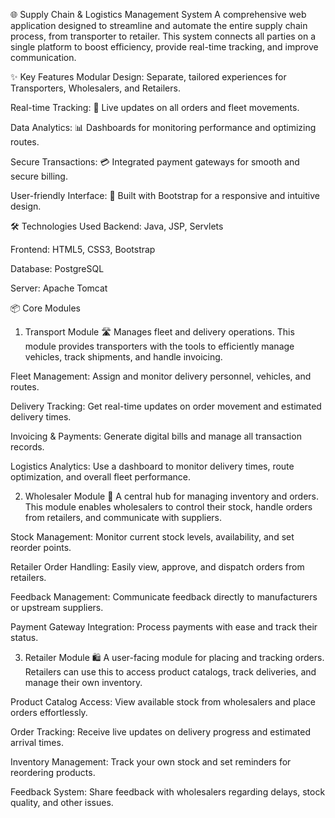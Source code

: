 🌐 Supply Chain & Logistics Management System
A comprehensive web application designed to streamline and automate the entire supply chain process, from transporter to retailer. This system connects all parties on a single platform to boost efficiency, provide real-time tracking, and improve communication.

✨ Key Features
Modular Design: Separate, tailored experiences for Transporters, Wholesalers, and Retailers.

Real-time Tracking: 🚚 Live updates on all orders and fleet movements.

Data Analytics: 📊 Dashboards for monitoring performance and optimizing routes.

Secure Transactions: 💳 Integrated payment gateways for smooth and secure billing.

User-friendly Interface: 📱 Built with Bootstrap for a responsive and intuitive design.

🛠️ Technologies Used
Backend: Java, JSP, Servlets

Frontend: HTML5, CSS3, Bootstrap

Database: PostgreSQL

Server: Apache Tomcat

📦 Core Modules
1. Transport Module 🛣️
Manages fleet and delivery operations. This module provides transporters with the tools to efficiently manage vehicles, track shipments, and handle invoicing.

Fleet Management: Assign and monitor delivery personnel, vehicles, and routes.

Delivery Tracking: Get real-time updates on order movement and estimated delivery times.

Invoicing & Payments: Generate digital bills and manage all transaction records.

Logistics Analytics: Use a dashboard to monitor delivery times, route optimization, and overall fleet performance.

2. Wholesaler Module 🛒
A central hub for managing inventory and orders. This module enables wholesalers to control their stock, handle orders from retailers, and communicate with suppliers.

Stock Management: Monitor current stock levels, availability, and set reorder points.

Retailer Order Handling: Easily view, approve, and dispatch orders from retailers.

Feedback Management: Communicate feedback directly to manufacturers or upstream suppliers.

Payment Gateway Integration: Process payments with ease and track their status.

3. Retailer Module 🛍️
A user-facing module for placing and tracking orders. Retailers can use this to access product catalogs, track deliveries, and manage their own inventory.

Product Catalog Access: View available stock from wholesalers and place orders effortlessly.

Order Tracking: Receive live updates on delivery progress and estimated arrival times.

Inventory Management: Track your own stock and set reminders for reordering products.

Feedback System: Share feedback with wholesalers regarding delays, stock quality, and other issues.
